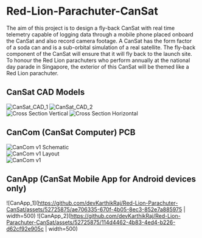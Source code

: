 # Red-Lion-Parachuter-CanSat
The aim of this project is to design a fly-back CanSat with real time telemetry capable of logging data through a mobile phone placed onboard the CanSat and also record camera footage. A CanSat has the form factor of a soda can and is a sub-orbital simulation of a real satellite. The fly-back component of the CanSat will ensure that it will fly back to the launch site. To honour the Red Lion parachuters who perform annually at the national day parade in Singapore, the exterior of this CanSat will be themed like a Red Lion parachuter.

## CanSat CAD Models
![CanSat_CAD_1](https://github.com/devKarthikRaj/Red-Lion-Parachuter-CanSat/assets/52725875/7bf4916f-5a73-49c0-a251-5a09a3524bec)
![CanSat_CAD_2](https://github.com/devKarthikRaj/Red-Lion-Parachuter-CanSat/assets/52725875/660f25b1-235a-455e-985b-f7cf936696aa) <br>
![Cross Section Vertical](https://github.com/devKarthikRaj/Red-Lion-Parachuter-CanSat/assets/52725875/5ac49200-2bfe-4bc2-ad6a-7b4fe186f5cf)
![Cross Section Horizontal](https://github.com/devKarthikRaj/Red-Lion-Parachuter-CanSat/assets/52725875/82b82195-0e7f-4842-bc9e-e71b5cdefd2f)
<br>
## CanCom (CanSat Computer) PCB
![CanCom v1 Schematic](https://github.com/devKarthikRaj/Red-Lion-Parachuter-CanSat/assets/52725875/1bee3d20-d1f2-4ddb-9134-6bc55d4cf0b0) <br>
![CanCom v1 Layout](https://github.com/devKarthikRaj/Red-Lion-Parachuter-CanSat/assets/52725875/97adbc51-e84b-47f1-af3c-41c3973d0d42) <br>
![CanCom v1](https://github.com/devKarthikRaj/Red-Lion-Parachuter-CanSat/assets/52725875/d71fdcc6-b1bd-43b9-aa40-a39fe1fb75a7) <br>

## CanApp (CanSat Mobile App for Android devices only)
![CanApp_1](https://github.com/devKarthikRaj/Red-Lion-Parachuter-CanSat/assets/52725875/ae706335-670f-4b05-8ec3-852e7a885975 | width=500)
![CanApp_2](https://github.com/devKarthikRaj/Red-Lion-Parachuter-CanSat/assets/52725875/114d4462-4b83-4ed4-b226-d62cf92e905c | width=500)

